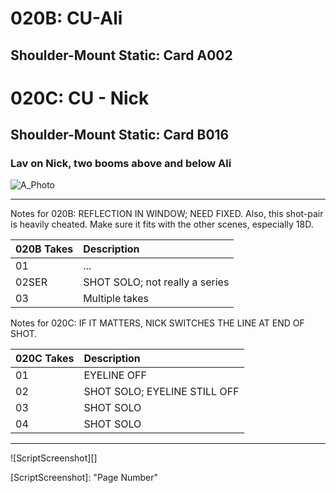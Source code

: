 # 020B: CU-Ali
## Shoulder-Mount Static: Card A002

# 020C: CU - Nick
## Shoulder-Mount Static: Card B016

### Lav on Nick, two booms above and below Ali

![A_Photo][]

----

Notes for 020B: REFLECTION IN WINDOW; NEED FIXED. Also, this shot-pair is heavily cheated. Make sure it fits with the other scenes, especially 18D.

| 020B Takes | Description |
|:---|:----|
| 01 | ... |
| 02SER | SHOT SOLO; not really a series |
| 03 | Multiple takes |

Notes for 020C: IF IT MATTERS, NICK SWITCHES THE LINE AT END OF SHOT.

| 020C Takes | Description |
|:---|:----|
| 01 | EYELINE OFF |
| 02 | SHOT SOLO; EYELINE STILL OFF |
| 03 | SHOT SOLO |
| 04 | SHOT SOLO |

----

![ScriptScreenshot][]


[A_Photo]:  images/020B020C.JPG

[ScriptScreenshot]: "Page Number"